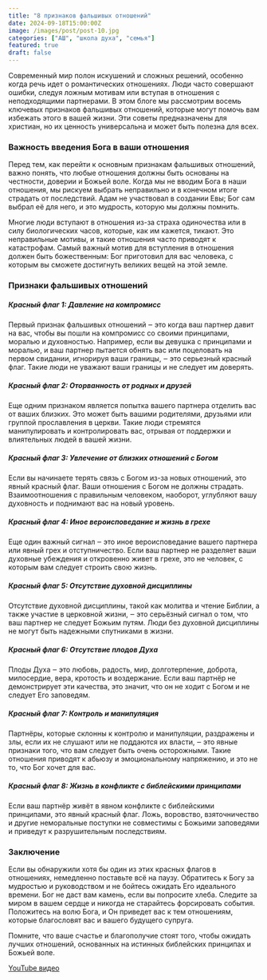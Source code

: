 ```yaml
---
title: "8 признаков фальшивых отношений"
date: 2024-09-18T15:00:00Z
image: /images/post/post-10.jpg
categories: ["АШ", "школа духа", "семья"]
featured: true
draft: false
---
```


Современный мир полон искушений и сложных решений, особенно когда речь идет о романтических отношениях. Люди часто совершают ошибки, следуя ложным мотивам или вступая в отношения с неподходящими партнерами. В этом блоге мы рассмотрим восемь ключевых признаков фальшивых отношений, которые могут помочь вам избежать этого в вашей жизни. Эти советы предназначены для христиан, но их ценность универсальна и может быть полезна для всех.

### Важность введения Бога в ваши отношения

Перед тем, как перейти к основным признакам фальшивых отношений, важно понять, что любые отношения должны быть основаны на честности, доверии и Божьей воле. Когда мы не вводим Бога в наши отношения, мы рискуем выбрать неправильно и в конечном итоге страдать от последствий. Адам не участвовал в создании Евы; Бог сам выбрал её для него, и это мудрость, которую мы должны помнить.

Многие люди вступают в отношения из-за страха одиночества или в силу биологических часов, которые, как им кажется, тикают. Это неправильные мотивы, и такие отношения часто приводят к катастрофам. Самый важный мотив для вступления в отношения должен быть божественным: Бог приготовил для вас человека, с которым вы сможете достигнуть великих вещей на этой земле.

### Признаки фальшивых отношений

##### Красный флаг 1: Давление на компромисс

Первый признак фальшивых отношений ‒ это когда ваш партнер давит на вас, чтобы вы пошли на компромисс со своими принципами, моралью и духовностью. Например, если вы девушка с принципами и моралью, и ваш партнер пытается обнять вас или поцеловать на первом свидании, игнорируя ваши границы, ‒ это серьезный красный флаг. Такие люди не уважают ваши границы и не следует им доверять.

##### Красный флаг 2: Оторванность от родных и друзей

Еще одним признаком является попытка вашего партнера отделить вас от ваших близких. Это может быть вашими родителями, друзьями или группой прославления в церкви. Такие люди стремятся манипулировать и контролировать вас, отрывая от поддержки и влиятельных людей в вашей жизни.

##### Красный флаг 3: Увлечение от близких отношений с Богом

Если вы начинаете терять связь с Богом из-за новых отношений, это явный красный флаг. Ваши отношения с Богом не должны страдать. Взаимоотношения с правильным человеком, наоборот, углубляют вашу духовность и поднимают вас на новый уровень.

##### Красный флаг 4: Иное вероисповедание и жизнь в грехе

Еще один важный сигнал ‒ это иное вероисповедание вашего партнера или явный грех и отступничество. Если ваш партнер не разделяет ваши духовные убеждения и откровенно живет в грехе, это не человек, с которым вам следует строить свою жизнь.

##### Красный флаг 5: Отсутствие духовной дисциплины

Отсутствие духовной дисциплины, такой как молитва и чтение Библии, а также участие в церковной жизни, ‒ это серьёзный сигнал о том, что ваш партнер не следует Божьим путям. Люди без духовной дисциплины не могут быть надежными спутниками в жизни.

##### Красный флаг 6: Отсутствие плодов Духа

Плоды Духа ‒ это любовь, радость, мир, долготерпение, доброта, милосердие, вера, кротость и воздержание. Если ваш партнёр не демонстрирует эти качества, это значит, что он не ходит с Богом и не следует Его заповедям.

##### Красный флаг 7: Контроль и манипуляция

Партнёры, которые склонны к контролю и манипуляции, раздражены и злы, если их не слушают или не поддаются их власти, ‒ это явные признаки того, что вам следует быть очень осторожными. Такие отношения приводят к абьюзу и эмоциональному напряжению, и это не то, что Бог хочет для вас.

##### Красный флаг 8: Жизнь в конфликте с библейскими принципами

Если ваш партнёр живёт в явном конфликте с библейскими принципами, это явный красный флаг. Ложь, воровство, взяточничество и другие неморальные поступки не совместимы с Божьими заповедями и приведут к разрушительным последствиям.

### Заключение

Если вы обнаружили хотя бы один из этих красных флагов в отношениях, немедленно поставьте всё на паузу. Обратитесь к Богу за мудростью и руководством и не бойтесь ожидать Его идеального времени. Бог не даст вам камень, если вы попросите хлеба. Следите за миром в вашем сердце и никогда не старайтесь форсировать события. Положитесь на волю Бога, и Он приведет вас к тем отношениям, которые благословят вас и вашего будущего супруга.

Помните, что ваше счастье и благополучие стоят того, чтобы ожидать лучших отношений, основанных на истинных библейских принципах и Божьей воле.

[YouTube видео](https://youtu.be/xTRK56DxdfM?si=VX3iK3LcMRET9c3G)
